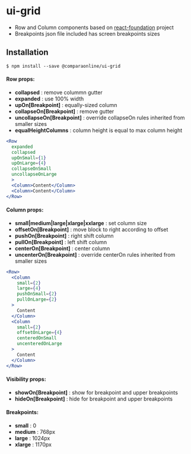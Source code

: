 # ui-grid

* Row and Column components based on [react-foundation](https://github.com/digiaonline/react-foundation) project
* Breakpoints json file included has screen breakpoints sizes

## Installation
```
$ npm install --save @comparaonline/ui-grid
````

#### Row props:

* **collapsed** : remove colummn gutter
* **expanded** : use 100% width
* **upOn[Breakpoint]** : equally-sized column
* **collapseOn[Breakpoint]** : remove gutter
* **uncollapseOn[Breakpoint]** : override collapseOn rules inherited from smaller sizes
* **equalHeightColumns** : column height is equal to max column height

```jsx
<Row
  expanded
  collapsed
  upOnSmall={1}
  upOnLarge={4}
  collapseOnSmall
  uncollapseOnLarge
  >
  <Column>Content</Column>
  <Column>Content</Column>
</Row>
```

#### Column props:

* **small|medium|large|xlarge|xxlarge** : set column size
* **offsetOn[Breakpoint]** : move block to right according to offset
* **pushOn[Breakpoint]** : right shift column
* **pullOn[Breakpoint]** : left shift column
* **centerOn[Breakpoint]** : center column
* **uncenterOn[Breakpoint]** : override centerOn rules inherited from smaller sizes

```jsx
<Row>
  <Column
    small={2}
    large={4}
    pushOnSmall={2}
    pullOnLarge={2}
  >
    Content
  </Column>
  <Column
    small={2}
    offsetOnLarge={4}
    centeredOnSmall
    uncenteredOnLarge
  >
    Content
  </Column>
</Row>
```

#### Visibility props:

* **showOn[Breakpoint]** : show for breakpoint and upper breakpoints
* **hideOn[Breakpoint]** : hide for breakpoint and upper breakpoints

#### Breakpoints:
* **small** : 0
* **medium** : 768px
* **large** : 1024px
* **xlarge** : 1170px
